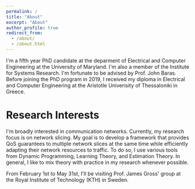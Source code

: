 ```yaml
---
permalink: /
title: "About"
excerpt: "About"
author_profile: true
redirect_from: 
  - /about/
  - /about.html
---
```


I'm a fifth year PhD candidate at the deparment of Electrical and Computer Engineering at the University of Maryland. I'm also a member of the Institute for Systems Research. I'm fortunate to be advised by Prof. John Baras. Before joining the PhD program in 2019, I received my diploma in Electrical and Computer Engineering at the Aristotle Univerisity of Thessaloniki in Greece.

# Research Interests

I'm broadly interested in communication networks. Currently, my research focus is on network slicing. My goal is to develop a framework that provides QoS guarantees to multiple network slices at the same time while efficiently adapting their network resources to traffic. To do so, I use various tools from Dynamic Programming, Learning Theory, and Estimation Theory. In general, I like to mix theory with practice in my research whenever possible. 


From February 1st to May 31st, I'll be visiting Prof. James Gross' group at the Royal Institute of Technology (KTH) in Sweden.
